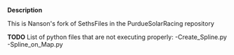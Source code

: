 **Description**

This is Nanson's fork of SethsFiles in the PurdueSolarRacing repository

**TODO**
List of python files that are not executing properly:
-Create_Spline.py
-Spline_on_Map.py
